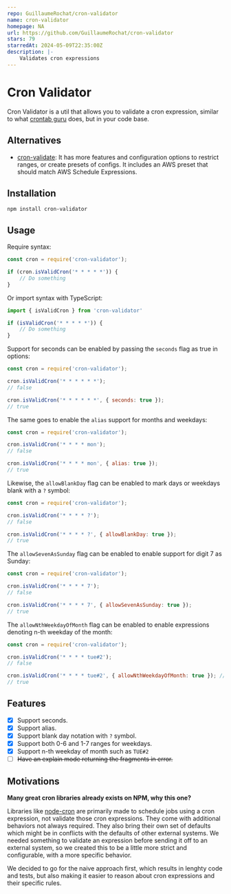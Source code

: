 ```yaml
---
repo: GuillaumeRochat/cron-validator
name: cron-validator
homepage: NA
url: https://github.com/GuillaumeRochat/cron-validator
stars: 79
starredAt: 2024-05-09T22:35:00Z
description: |-
    Validates cron expressions
---
```


# Cron Validator

Cron Validator is a util that allows you to validate a cron expression, similar to what [crontab guru](https://crontab.guru) does, but in your code base.

## Alternatives

- [cron-validate](https://github.com/Airfooox/cron-validate):
  It has more features and configuration options to restrict ranges, or create presets of configs. It includes an AWS preset that should match AWS Schedule Expressions.

## Installation

```
npm install cron-validator
```

## Usage

Require syntax:

```js
const cron = require('cron-validator');

if (cron.isValidCron('* * * * *')) {
    // Do something
}
```
Or import syntax with TypeScript:
```ts
import { isValidCron } from 'cron-validator'

if (isValidCron('* * * * *')) {
    // Do something
}
```

Support for seconds can be enabled by passing the `seconds` flag as true in options:

```js
const cron = require('cron-validator');

cron.isValidCron('* * * * * *');
// false

cron.isValidCron('* * * * * *', { seconds: true });
// true
```

The same goes to enable the `alias` support for months and weekdays:

```js
const cron = require('cron-validator');

cron.isValidCron('* * * * mon');
// false

cron.isValidCron('* * * * mon', { alias: true });
// true
```

Likewise, the `allowBlankDay` flag can be enabled to mark days or weekdays blank with a `?` symbol:

```js
const cron = require('cron-validator');

cron.isValidCron('* * * * ?');
// false

cron.isValidCron('* * * * ?', { allowBlankDay: true });
// true
```

The `allowSevenAsSunday` flag can be enabled to enable support for digit 7 as Sunday:

```js
const cron = require('cron-validator');

cron.isValidCron('* * * * 7');
// false

cron.isValidCron('* * * * 7', { allowSevenAsSunday: true });
// true
```

The `allowNthWeekdayOfMonth` flag can be enabled to enable expressions denoting n-th weekday of the month:

```js
const cron = require('cron-validator');

cron.isValidCron('* * * * tue#2');
// false

cron.isValidCron('* * * * tue#2', { allowNthWeekdayOfMonth: true }); // second Tuesday of each month
// true
```

## Features

- [x] Support seconds.
- [x] Support alias.
- [x] Support blank day notation with `?` symbol.
- [x] Support both 0-6 and 1-7 ranges for weekdays.
- [x] Support n-th weekday of month such as `TUE#2`
- [ ] ~~Have an explain mode returning the fragments in error.~~

## Motivations

**Many great cron libraries already exists on NPM, why this one?**

Libraries like [node-cron](https://github.com/kelektiv/node-cron) are primarily made to schedule jobs using a cron expression, not validate those cron expressions. They come with additional behaviors not always required. They also bring their own set of defaults which might be in conflicts with the defaults of other external systems. We needed something to validate an expression before sending it off to an external system, so we created this to be a little more strict and configurable, with a more specific behavior.

We decided to go for the naive approach first, which results in lenghty code and tests, but also making it easier to reason about cron expressions and their specific rules.

